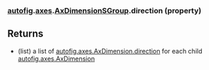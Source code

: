 ### [autofig](autofig.md).[axes](autofig.axes.md).[AxDimensionSGroup](autofig.axes.AxDimensionSGroup.md).direction (property)




Returns
---------
* (list) a list of  [autofig.axes.AxDimension.direction](autofig.axes.AxDimension.direction.md) for each child
    [autofig.axes.AxDimension](autofig.axes.AxDimension.md)

